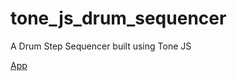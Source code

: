 # tone_js_drum_sequencer

A Drum Step Sequencer built using Tone JS

[App](https://beetbox-music.github.io/tone_js_drum_sequencer/)
